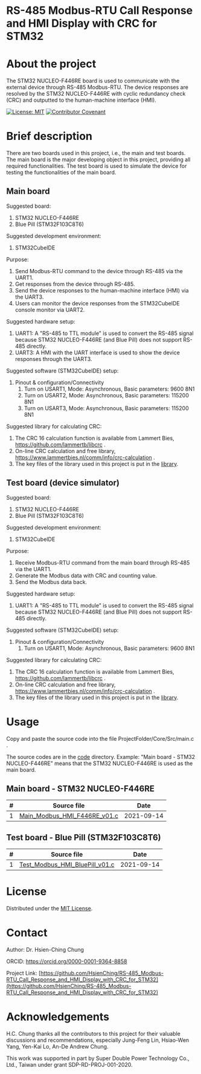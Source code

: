 <!--
*** Thanks for checking out the Best-README-Template. If you have a suggestion
*** that would make this better, please fork the repo and create a pull request
*** or simply open an issue with the tag "enhancement".
*** Thanks again! Now go create something AMAZING! :D
Ref: https://github.com/othneildrew/Best-README-Template/edit/master/README.md
-->



<!-- PROJECT SHIELDS -->
<!--
*** I'm using markdown "reference style" links for readability.
*** Reference links are enclosed in brackets [ ] instead of parentheses ( ).
*** See the bottom of this document for the declaration of the reference variables
*** for contributors-url, forks-url, etc. This is an optional, concise syntax you may use.
*** https://www.markdownguide.org/basic-syntax/#reference-style-links
-->
<!-- 
[![Contributors][contributors-shield]][contributors-url]
[![Forks][forks-shield]][forks-url]
[![Stargazers][stars-shield]][stars-url]
[![Issues][issues-shield]][issues-url]
[![MIT License][license-shield]][license-url]
[![LinkedIn][linkedin-shield]][linkedin-url]
-->


<!-- PROJECT LOGO -->
<!--
<br />
<p align="center">
  <a href="https://github.com/othneildrew/Best-README-Template">
    <img src="images/logo.png" alt="Logo" width="80" height="80">
  </a>

  <h3 align="center">Best-README-Template</h3>

  <p align="center">
    An awesome README template to jumpstart your projects!
    <br />
    <a href="https://github.com/othneildrew/Best-README-Template"><strong>Explore the docs »</strong></a>
    <br />
    <br />
    <a href="https://github.com/othneildrew/Best-README-Template">View Demo</a>
    ·
    <a href="https://github.com/othneildrew/Best-README-Template/issues">Report Bug</a>
    ·
    <a href="https://github.com/othneildrew/Best-README-Template/issues">Request Feature</a>
  </p>
</p>
-->


<!-- TABLE OF CONTENTS -->
<!--
<details open="open">
  <summary>Table of Contents</summary>
  <ol>
    <li>
      <a href="#about-the-project">About The Project</a>
      <ul>
        <li><a href="#built-with">Built With</a></li>
      </ul>
    </li>
    <li>
      <a href="#getting-started">Getting Started</a>
      <ul>
        <li><a href="#prerequisites">Prerequisites</a></li>
        <li><a href="#installation">Installation</a></li>
      </ul>
    </li>
    <li><a href="#usage">Usage</a></li>
    <li><a href="#roadmap">Roadmap</a></li>
    <li><a href="#contributing">Contributing</a></li>
    <li><a href="#license">License</a></li>
    <li><a href="#contact">Contact</a></li>
    <li><a href="#acknowledgements">Acknowledgements</a></li>
  </ol>
</details>
-->



<!-- ABOUT THE PROJECT -->
# RS-485 Modbus-RTU Call Response and HMI Display with CRC for STM32

# About the project

The STM32 NUCLEO-F446RE board is used to communicate with the external device through RS-485 Modbus-RTU. 
The device responses are resolved by the STM32 NUCLEO-F446RE with cyclic redundancy check (CRC) and outputted to the human-machine interface (HMI).


[![License: MIT](https://img.shields.io/badge/License-MIT-yellow.svg)](LICENSE)
[![Contributor Covenant](https://img.shields.io/badge/Contributor%20Covenant-2.0-4baaaa.svg)](code_of_conduct.md)


# Brief description

There are two boards used in this project, i.e., the main and test boards. 
The main board is the major developing object in this project, providing all required functionalities.
The test board is used to simulate the device for testing the functionalities of the main board.

## Main board

Suggested board: 
1. STM32 NUCLEO-F446RE
1. Blue Pill (STM32F103C8T6)

Suggested development environment:
1. STM32CubeIDE

Purpose: 
1. Send Modbus-RTU command to the device through RS-485 via the UART1.
1. Get responses from the device through RS-485.
1. Send the device responses to the human-machine interface (HMI) via the UART3.
1. Users can monitor the device responses from the STM32CubeIDE console monitor via UART2.

Suggested hardware setup: 
1. UART1: A "RS-485 to TTL module" is used to convert the RS-485 signal because STM32 NUCLEO-F446RE (and Blue Pill) does not support RS-485 directly.
1. UART3: A HMI with the UART interface is used to show the device responses through the UART3.
    
Suggested software (STM32CubeIDE) setup:
1. Pinout & configuration/Connectivity
   1. Turn on USART1, Mode: Asynchronous, Basic parameters:   9600 8N1
   1. Turn on USART2, Mode: Asynchronous, Basic parameters: 115200 8N1
   1. Turn on USART3, Mode: Asynchronous, Basic parameters: 115200 8N1

Suggested library for calculating CRC:
1. The CRC 16 calculation function is available from Lammert Bies, https://github.com/lammertb/libcrc . 
1. On-line CRC calculation and free library, https://www.lammertbies.nl/comm/info/crc-calculation .
1. The key files of the library used in this project is put in the [library](library).

## Test board (device simulator)

Suggested board: 
1. STM32 NUCLEO-F446RE
1. Blue Pill (STM32F103C8T6)

Suggested development environment:
1. STM32CubeIDE

Purpose: 
1. Receive Modbus-RTU command from the main board through RS-485 via the UART1.
1. Generate the Modbus data with CRC and counting value.
1. Send the Modbus data back.

Suggested hardware setup: 
1. UART1: A "RS-485 to TTL module" is used to convert the RS-485 signal because STM32 NUCLEO-F446RE (and Blue Pill) does not support RS-485 directly.
    
Suggested software (STM32CubeIDE) setup:
1. Pinout & configuration/Connectivity
   1. Turn on USART1, Mode: Asynchronous, Basic parameters:   9600 8N1

Suggested library for calculating CRC:
1. The CRC 16 calculation function is available from Lammert Bies, https://github.com/lammertb/libcrc . 
1. On-line CRC calculation and free library, https://www.lammertbies.nl/comm/info/crc-calculation .
1. The key files of the library used in this project is put in the [library](library).





<!-- GETTING STARTED -->
<!--
# Getting Started

This is an example of how you may give instructions on setting up your project locally.
To get a local copy up and running follow these simple example steps.
-->


<!-- USAGE EXAMPLES -->
# Usage
Copy and paste the source code into the file ProjectFolder/Core/Src/main.c .

The source codes are in the [code](code) directory. 
Example: "Main board - STM32 NUCLEO-F446RE" means that the STM32 NUCLEO-F446RE is used as the main board.

## Main board - STM32 NUCLEO-F446RE

| #    | Source file                                                                                        | Date       |
| ---- | -------------------------------------------------------------------------------------------------- | ---------- |
|    1 | [Main_Modbus_HMI_F446RE_v01.c](code/Main_board-STM32_NUCLEO-F446RE/Main_Modbus_HMI_F446RE_v01.c)   | 2021-09-14 |



## Test board - Blue Pill (STM32F103C8T6)

| #    | Source file                                                                                        | Date       |
| ---- | -------------------------------------------------------------------------------------------------- | ---------- |
|    1 | [Test_Modbus_HMI_BluePill_v01.c](code/Test_board-Blue_Pill/Test_Modbus_HMI_BluePill_v01.c)         | 2021-09-14 |





<!-- LICENSE -->
# License

Distributed under the [MIT License](LICENSE).



<!-- CONTACT -->
# Contact

Author: Dr. Hsien-Ching Chung

ORCID: https://orcid.org/0000-0001-9364-8858

Project Link: [https://github.com/HsienChing/RS-485_Modbus-RTU_Call_Response_and_HMI_Display_with_CRC_for_STM32](https://github.com/HsienChing/RS-485_Modbus-RTU_Call_Response_and_HMI_Display_with_CRC_for_STM32)



<!-- ACKNOWLEDGEMENTS -->
# Acknowledgements
<!--
* [GitHub Emoji Cheat Sheet](https://www.webpagefx.com/tools/emoji-cheat-sheet)
* [Img Shields](https://shields.io)
* [Choose an Open Source License](https://choosealicense.com)
* [GitHub Pages](https://pages.github.com)
* [Animate.css](https://daneden.github.io/animate.css)
* [Loaders.css](https://connoratherton.com/loaders)
* [Slick Carousel](https://kenwheeler.github.io/slick)
* [Smooth Scroll](https://github.com/cferdinandi/smooth-scroll)
* [Sticky Kit](http://leafo.net/sticky-kit)
* [JVectorMap](http://jvectormap.com)
* [Font Awesome](https://fontawesome.com)
-->
H.C. Chung thanks all the contributors to this project for their valuable discussions and recommendations, especially Jung-Feng Lin, Hsiao-Wen Yang, Yen-Kai Lo, An-De Andrew Chung.

This work was supported in part by Super Double Power Technology Co., Ltd., Taiwan under grant SDP-RD-PROJ-001-2020.



<!-- MARKDOWN LINKS & IMAGES -->
<!-- https://www.markdownguide.org/basic-syntax/#reference-style-links -->
<!--
[contributors-shield]: https://img.shields.io/github/contributors/othneildrew/Best-README-Template.svg?style=for-the-badge
[contributors-url]: https://github.com/othneildrew/Best-README-Template/graphs/contributors
[forks-shield]: https://img.shields.io/github/forks/othneildrew/Best-README-Template.svg?style=for-the-badge
[forks-url]: https://github.com/othneildrew/Best-README-Template/network/members
[stars-shield]: https://img.shields.io/github/stars/othneildrew/Best-README-Template.svg?style=for-the-badge
[stars-url]: https://github.com/othneildrew/Best-README-Template/stargazers
[issues-shield]: https://img.shields.io/github/issues/othneildrew/Best-README-Template.svg?style=for-the-badge
[issues-url]: https://github.com/othneildrew/Best-README-Template/issues
[license-shield]: https://img.shields.io/github/license/othneildrew/Best-README-Template.svg?style=for-the-badge
[license-url]: https://github.com/othneildrew/Best-README-Template/blob/master/LICENSE.txt
[linkedin-shield]: https://img.shields.io/badge/-LinkedIn-black.svg?style=for-the-badge&logo=linkedin&colorB=555
[linkedin-url]: https://linkedin.com/in/othneildrew
[product-screenshot]: images/screenshot.png
-->

